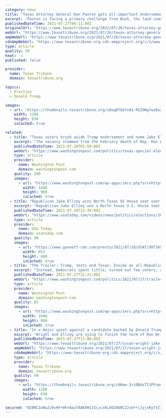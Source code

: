 ```yaml
---
category: news
title: "Texas Attorney General Ken Paxton gets all-important endorsement from Donald Trump over fellow Republican George P. Bush"
excerpt: "Paxton is facing a primary challenge from Bush, the land commissioner, as well as Eva Guzman, the former state Supreme Court justice."
publishedDateTime: 2021-07-27T04:11:00Z
originalUrl: "https://www.texastribune.org/2021/07/26/texas-attorney-general-ken-paxton-2022-donald-trump/"
webUrl: "https://www.texastribune.org/2021/07/26/texas-attorney-general-ken-paxton-2022-donald-trump/"
ampWebUrl: "https://www.texastribune.org/2021/07/26/texas-attorney-general-ken-paxton-2022-donald-trump/amp/"
cdnAmpWebUrl: "https://www-texastribune-org.cdn.ampproject.org/c/s/www.texastribune.org/2021/07/26/texas-attorney-general-ken-paxton-2022-donald-trump/amp/"
type: article
quality: 50
heat: -1
published: false

provider:
  name: Texas Tribune
  domain: texastribune.org

topics:
  - Election
  - Donald Trump

images:
  - url: "https://thumbnails.texastribune.org/s8ogB7GkYvA1-RGZ9WgYwz8uaSQ=/1200x630/filters:quality(95)/static.texastribune.org/media/files/2a6fb556597679337515d7ceed1a6af1/Trump%20Paxton%20TT.jpg"
    width: 1200
    height: 630
    isCached: true

related:
  - title: "Texas voters brush aside Trump endorsement and name Jake Ellzey the winner in a House special election in Texas"
    excerpt: "The vacancy stemmed from the February death of Rep. Ron Wright, whose widow Susan was endorsed by Trump but who has lagged in fundraising and campaigning."
    publishedDateTime: 2021-07-28T01:50:00Z
    webUrl: "https://www.washingtonpost.com/politics/texas-special-election/2021/07/26/359ad936-ee49-11eb-bf80-e3877d9c5f06_story.html"
    type: article
    provider:
      name: Washington Post
      domain: washingtonpost.com
    quality: 100
    images:
      - url: "https://www.washingtonpost.com/wp-apps/imrs.php?src=https://arc-anglerfish-washpost-prod-washpost.s3.amazonaws.com/public/PE7VWFHOLMI6XANSTNYGDJMC3A.jpg&w=1440"
        width: 1440
        height: 960
        isCached: true
  - title: "Republican Jake Ellzey wins North Texas US House seat over Trump-backed Susan Wright"
    excerpt: "Republican Jake Ellzey won a North Texas U.S. House seat on Tuesday night over Susan Wright, a rival backed by Donald Trump, dealing the former president a defeat in a test of his endorsement power since leaving office."
    publishedDateTime: 2021-07-28T13:39:00Z
    webUrl: "https://www.usatoday.com/videos/news/politics/elections/2021/07/28/republican-jake-ellzey-wins-north-texas-us-house-seat-over-trump-backed-susan-wright/5398452001/"
    type: article
    provider:
      name: USA Today
      domain: usatoday.com
    quality: 98
    images:
      - url: "https://www.gannett-cdn.com/presto/2021/07/28/USAT/50f365df-ba48-489b-b9fa-c5b8d380a4a7-d80e6d56-51b6-4e9c-a944-126c3821efb9_thumbnail.png?quality=10"
        width: 852
        height: 480
        isCached: true
  - title: "The Trailer: Trump, texts and Texas: Inside an all-Republican primary that didn't go as planned"
    excerpt: "Instead, Democrats spent little, turned out few voters, and set up an all-Republican race between Wright and Ellzey, who'd previously sought the seat in 2018. Instead of a red-on-blue suburban battle,"
    publishedDateTime: 2021-07-27T21:21:00Z
    webUrl: "https://www.washingtonpost.com/politics/2021/07/27/trailer-trump-texts-texas-inside-an-all-republican-primary-that-didnt-go-planned/"
    type: article
    provider:
      name: Washington Post
      domain: washingtonpost.com
    quality: 93
    images:
      - url: "https://www.washingtonpost.com/wp-apps/imrs.php?src=https://arc-anglerfish-washpost-prod-washpost.s3.amazonaws.com/public/CXK7Q5XO6EI6XANSTNYGDJMC3A.jpg&w=1440"
        width: 1440
        height: 960
        isCached: true
  - title: "In a major upset against a candidate backed by Donald Trump, Jake Ellzey wins runoff for Fort Worth-area congressional seat"
    excerpt: "Wright and Ellzey are vying to finish the term of Ron Wright, who died earlier this year after contracting COVID-19. His Republican-leaning seat touches Fort Worth and stretches southeast to more rural areas."
    publishedDateTime: 2021-07-27T11:00:00Z
    webUrl: "https://www.texastribune.org/2021/07/27/susan-wright-jake-ellzey-texas-6-congressional-seat/"
    ampWebUrl: "https://www.texastribune.org/2021/07/27/susan-wright-jake-ellzey-texas-6-congressional-seat/amp/"
    cdnAmpWebUrl: "https://www-texastribune-org.cdn.ampproject.org/c/s/www.texastribune.org/2021/07/27/susan-wright-jake-ellzey-texas-6-congressional-seat/amp/"
    type: article
    provider:
      name: Texas Tribune
      domain: texastribune.org
    quality: 49
    images:
      - url: "https://thumbnails.texastribune.org/v96me-3rz0BdxTl1PFumcJsRrZM=/1200x630/filters:quality(95)/static.texastribune.org/media/files/d5ab26288afce7e92fc2b6a90729192d/Jake%20Ellzey%20TT%2002.jpg"
        width: 1200
        height: 630
        isCached: true

secured: "QI0NCIoNu2z9vHF+0h+AazYAAK9H1zIcjcx6L8O20b0C22vU++jJyjsRy7sIIzOUofYNZugCBDHfrj0aofNPrvhlCFV9or3vDb5Gtyur2dgpPZ0nH7u4L2rGf0D9bP744dUYiuih0MA7E0etQ09aUJxUXM19HccJhyRgO4hwNOHKdRW7XVjKjtiHsTQoOZc2saEWuIH0RNb1P2u2sWrjqMNL8QmvcCYbOl7vZ1bqq+rEI40eO1hsFfCg0HNOVZM1p8AqJryVD4ZMbNmVIsut/X7d5LxXLnFHaWu64l3tS/iS4PxuwG8xxCpVFVkV4EtZhvy8ddjgoF8RZhZe/OfU+r5cSAv3fgVOZIBsnov6QSQ=;evOkBs70tANRgPjHD3e9Xw=="
---
```


